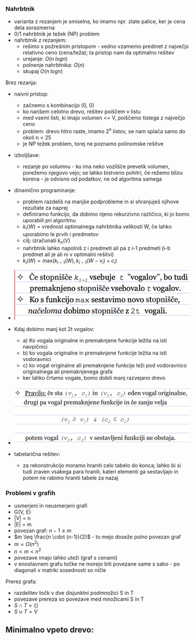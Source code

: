 ### Nahrbtnik
- varianta z rezanjem je smiselna, ko imamo npr. zlate palice, ker je cena dela sorazmerna
- 0/1 nahrbtnik je težek (NP) problem
- nahrbtnik z rezanjem:
	- rešimo s požrešnim pristopom - vedno vzamemo predmet z največjo relativno ceno (cena/teža); ta pristop nam da optimalno rešitev
	- urejanje: $O(n \; logn)$
	- polnenje nahrbtnika: $O(n)$
	- skupaj $O(n \; logn)$

Brez rezanja:
- naivni pristop:
	- začnemo s kombinacijo (0, 0)
	- ko narišem celotno drevo, rešitev poiščem v listu
	- med vsemi listi, ki imajo volumen <= V, poiščemo tistega z največjo ceno
	- problem: drevo hitro raste, imamo $2^n$ listov, se nam splača samo do okoli n < 25
	- je NP težek problem, torej ne poznamo polinomske rešitve
- izboljšave:
	- rezanje po volumnu - ko ima neko vozlišče prevelik volumen, porežemo njegovo vejo; se lahko bistveno pohitri, če režemo blizu korena - je odvisno od podatkov, ne od algoritma samega
- dinamično programiranje:
	- problem razdeliš na manjše podprobleme in si shranjuješ njihove rezultate za naprej
	- definiramo funkcijo, da dobimo njeno rekurzivno različico, ki jo bomo uporabili pri algoritmu
	- $k_i(W)$ = vrednost optimalnega nahrbtnika velikosti W, če lahko uporabimo le prvih i predmetov
	- cilj: izračunati $k_n(V)$
	- nahrbtnik lahko napolniš z i predmeti ali pa z i-1 predmeti (i-ti predmet ali je ali ni v optimalni rešitvi)
	- $k_i(W) = \text{max}(k_{i-1}(W), k_{i-1}(W - v_i) + c_i)$

- ![400](../../Images3/Pasted%20image%2020250513094000.png)
- Kdaj dobimo manj kot 2t vogalov:
	- a) Ko vogala originalne in premaknjene funkcije ležita na isti navpičnici
	- b) ko vogala originalne in premaknjene funkcije ležita na isti vodoravnici
	- c) ko vogal originalne ali premaknjene funkcije leži pod vodoravnico originalnega ali premaknjenega grafa
	- ker lahko črtamo vogale, bomo dobili manj razvejano drevo
- ![450](../../Images3/Pasted%20image%2020250513100347.png)

- tabelarična rešitev:
	- za rekonstrukcijo moramo hraniti celo tabelo do konca; lahko bi si tudi zraven vsakega para hranili, kateri elementi ga sestavljajo in potem ne rabimo hraniti tabele za nazaj

### Problemi v grafih
- usmerjeni in neusmerjeni grafi
- G(V, E)
- |V| = n
- |E| = m
- povezan graf: $n - 1 \leq m$
- $m \leq \frac{n \cdot (n-1)}{2}$ - to mejo doseže polno povezan graf
- $m = O(n^2)$
- $n < m < n^2$
- povezave imajo lahko uteži (graf s cenami)
- v enostavnem grafu točke ne morejo biti povezane same s sabo - po diagonali v matriki sosednosti so ničle

Prerez grafa:
- razdelitev točk v dve disjunktni podmnožici S in T
- povezave prereza so povezave med množicami S in T
- $S \cap T = \{\}$
- $S \cup T = V$

Minimalno vpeto drevo:
- 